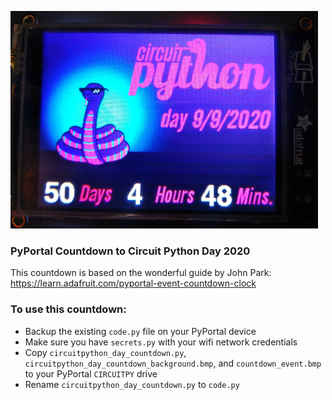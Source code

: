 ![PyPortal Countdown Photo](photo.png)

### PyPortal Countdown to Circuit Python Day 2020
This countdown is based on the wonderful guide by John Park: https://learn.adafruit.com/pyportal-event-countdown-clock

### To use this countdown:
* Backup the existing `code.py` file on your PyPortal device
* Make sure you have `secrets.py` with your wifi network credentials
* Copy `circuitpython_day_countdown.py`, `circuitpython_day_countdown_background.bmp`, and `countdown_event.bmp` to your PyPortal `CIRCUITPY` drive
* Rename `circuitpython_day_countdown.py` to `code.py`
